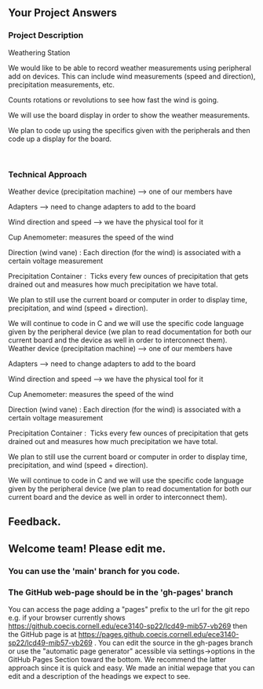 ## Your Project Answers

### Project Description

Weathering Station

We would like to be able to record weather measurements using peripheral add on devices. This can include wind measurements (speed and direction), precipitation measurements, etc. 

Counts rotations or revolutions to see how fast the wind is going. 

We will use the board display in order to show the weather measurements. 

We plan to code up using the specifics given with the peripherals and then code up a display for the board.

 
### Technical Approach

Weather device (precipitation machine) --> one of our members have

Adapters --> need to change adapters to add to the board

Wind direction and speed --> we have the physical tool for it 

Cup Anemometer: measures the speed of the wind

Direction (wind vane) : Each direction (for the wind) is associated with a certain voltage measurement 

Precipitation Container :  Ticks every few ounces of precipitation that gets drained out and measures how much precipitation we have total.

We plan to still use the current board or computer in order to display time, precipitation, and wind (speed + direction). 

We will continue to code in C and we will use the specific code language given by the peripheral device (we plan to read documentation for both our current board and the device as well in order to interconnect them). 
Weather device (precipitation machine) --> one of our members have

Adapters --> need to change adapters to add to the board

Wind direction and speed --> we have the physical tool for it 

Cup Anemometer: measures the speed of the wind

Direction (wind vane) : Each direction (for the wind) is associated with a certain voltage measurement 

Precipitation Container :  Ticks every few ounces of precipitation that gets drained out and measures how much precipitation we have total.

We plan to still use the current board or computer in order to display time, precipitation, and wind (speed + direction). 

We will continue to code in C and we will use the specific code language given by the peripheral device (we plan to read documentation for both our current board and the device as well in order to interconnect them). 

## Feedback.

## Welcome team! Please edit me.
### You can use the 'main' branch for you code.
### The GitHub web-page should be in the 'gh-pages' branch
You can access the page adding a "pages" prefix to the url for the git repo e.g. if your browser currently shows https://github.coecis.cornell.edu/ece3140-sp22/lcd49-mib57-vb269 then the GitHub page is at https://pages.github.coecis.cornell.edu/ece3140-sp22/lcd49-mib57-vb269 . You can edit the source in the gh-pages branch or use the "automatic page generator" acessible via settings->options in the GitHub Pages Section toward the bottom. We recommend the latter approach since it is quick and easy. We made an initial wepage that you can edit and a description of the headings we expect to see.